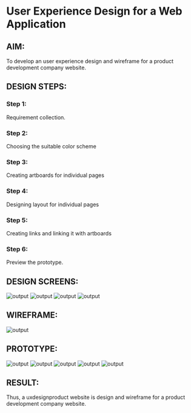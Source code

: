 # User Experience Design for a Web Application
## AIM:
To develop an user experience design and wireframe for a product development company website.

## DESIGN STEPS:
### Step 1: 
Requirement collection.
### Step 2:
Choosing the suitable color scheme
### Step 3:
Creating artboards for individual pages
### Step 4:
Designing layout for individual pages
### Step 5:
Creating links and linking it with artboards
### Step 6:
Preview the prototype.

## DESIGN SCREENS:

![output](./static/img/L1.png)
![output](./static/img/L2.png)
![output](./static/img/L3.png)
![output](./static/img/L4.png)

## WIREFRAME:

![output](./static/img/W1.png)

## PROTOTYPE:
![output](./static/img/l5.png)
![output](./static/img/l6a.png)
![output](./static/img/l6b.png)
![output](./static/img/l7.png)
![output](./static/img/l8.png)

## RESULT:
Thus, a uxdesignproduct website is design and wireframe for a product development company website.
